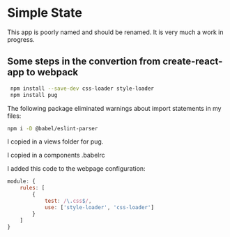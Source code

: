 # Simple State

This app is poorly named and should be renamed. It is very much a work in progress.

## Some steps in the convertion from create-react-app to webpack

```bash
 npm install --save-dev css-loader style-loader
 npm install pug
```

The following package eliminated warnings about import statements in my files:

```bash
npm i -D @babel/eslint-parser
```

I copied in a views folder for pug.

I copied in a components .babelrc

I added this code to the webpage configuration:

```javascript
module: {
    rules: [
        {
            test: /\.css$/,
            use: ['style-loader', 'css-loader']
        }
    ]
}
```
